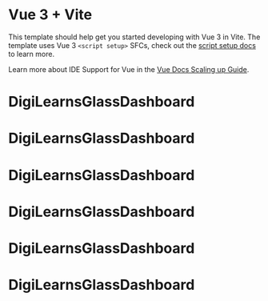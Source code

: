 # Vue 3 + Vite

This template should help get you started developing with Vue 3 in Vite. The template uses Vue 3 `<script setup>` SFCs, check out the [script setup docs](https://v3.vuejs.org/api/sfc-script-setup.html#sfc-script-setup) to learn more.

Learn more about IDE Support for Vue in the [Vue Docs Scaling up Guide](https://vuejs.org/guide/scaling-up/tooling.html#ide-support).
# DigiLearnsGlassDashboard
# DigiLearnsGlassDashboard
# DigiLearnsGlassDashboard
# DigiLearnsGlassDashboard
# DigiLearnsGlassDashboard
# DigiLearnsGlassDashboard
